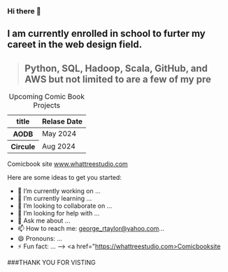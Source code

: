 ### Hi there 👋

## I am currently enrolled in school to furter my careet in the web design field.


> ## Python, SQL, Hadoop, Scala, GitHub, and AWS but not limited to are a few of my pre

<!--
**Georgetaylor79/Georgetaylor79** is a ✨ _special_ ✨ repository because its `README.md` (this file) appears on your GitHub profile.
<-->
  
</table>
    <table>
    <caption>Upcoming Comic Book Projects</caption>
        <thead>
            <tr>
              <th scope="col">title</th>
              <th scope="col">Relase Date</th>
            </tr>
         </thead>
         <tbody>
             <tr>
               <th scope="row">AODB</th>
               <td>May 2024</td>
             </tr>
             <tr>
                <th scope="row">Circule</th>
                <td>Aug 2024</td>
             </tr>
          </tbody>
 </table>

  Comicbook site
  www.whattreestudio.com
  <body>
    <p><a href="http://www.whattreestudio.com"></a></p>
 </thead>
Here are some ideas to get you started:

- 🔭 I’m currently working on ...
- 🌱 I’m currently learning ...
- 👯 I’m looking to collaborate on ...
- 🤔 I’m looking for help with ...
- 💬 Ask me about ...
- 📫 How to reach me: george_rtaylor@yahoo.com...
- 😄 Pronouns: ...
- ⚡ Fun fact: ...
-->   <a href="https://whattreestudio.com>Comicbooksite</a>

###THANK YOU FOR VISTING
